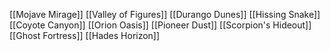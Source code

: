 [[Mojave Mirage]]
[[Valley of Figures]]
[[Durango Dunes]]
[[Hissing Snake]]
[[Coyote Canyon]]
[[Orion Oasis]]
[[Pioneer Dust]]
[[Scorpion's Hideout]]
[[Ghost Fortress]]
[[Hades Horizon]]
